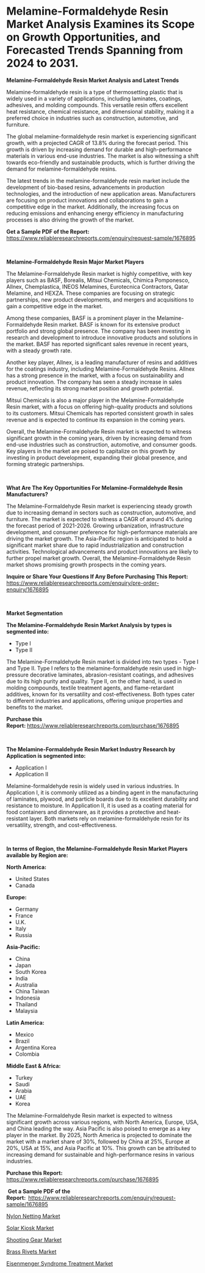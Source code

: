 <p><h1>Melamine-Formaldehyde Resin Market Analysis Examines its Scope on Growth Opportunities, and Forecasted Trends Spanning from 2024 to 2031.</h1></p><p><strong>Melamine-Formaldehyde Resin Market Analysis and Latest Trends</strong></p>
<p><p>Melamine-formaldehyde resin is a type of thermosetting plastic that is widely used in a variety of applications, including laminates, coatings, adhesives, and molding compounds. This versatile resin offers excellent heat resistance, chemical resistance, and dimensional stability, making it a preferred choice in industries such as construction, automotive, and furniture.</p><p>The global melamine-formaldehyde resin market is experiencing significant growth, with a projected CAGR of 13.8% during the forecast period. This growth is driven by increasing demand for durable and high-performance materials in various end-use industries. The market is also witnessing a shift towards eco-friendly and sustainable products, which is further driving the demand for melamine-formaldehyde resins.</p><p>The latest trends in the melamine-formaldehyde resin market include the development of bio-based resins, advancements in production technologies, and the introduction of new application areas. Manufacturers are focusing on product innovations and collaborations to gain a competitive edge in the market. Additionally, the increasing focus on reducing emissions and enhancing energy efficiency in manufacturing processes is also driving the growth of the market.</p></p>
<p><strong>Get a Sample PDF of the Report:&nbsp;</strong> <a href="https://www.reliableresearchreports.com/enquiry/request-sample/1676895">https://www.reliableresearchreports.com/enquiry/request-sample/1676895</a></p>
<p>&nbsp;</p>
<p><strong>Melamine-Formaldehyde Resin Major Market Players</strong></p>
<p><p>The Melamine-Formaldehyde Resin market is highly competitive, with key players such as BASF, Borealis, Mitsui Chemicals, Chimica Pomponesco, Allnex, Chemplastica, INEOS Melamines, Eurotecnica Contractors, Qatar Melamine, and HEXZA. These companies are focusing on strategic partnerships, new product developments, and mergers and acquisitions to gain a competitive edge in the market.</p><p>Among these companies, BASF is a prominent player in the Melamine-Formaldehyde Resin market. BASF is known for its extensive product portfolio and strong global presence. The company has been investing in research and development to introduce innovative products and solutions in the market. BASF has reported significant sales revenue in recent years, with a steady growth rate.</p><p>Another key player, Allnex, is a leading manufacturer of resins and additives for the coatings industry, including Melamine-Formaldehyde Resins. Allnex has a strong presence in the market, with a focus on sustainability and product innovation. The company has seen a steady increase in sales revenue, reflecting its strong market position and growth potential.</p><p>Mitsui Chemicals is also a major player in the Melamine-Formaldehyde Resin market, with a focus on offering high-quality products and solutions to its customers. Mitsui Chemicals has reported consistent growth in sales revenue and is expected to continue its expansion in the coming years.</p><p>Overall, the Melamine-Formaldehyde Resin market is expected to witness significant growth in the coming years, driven by increasing demand from end-use industries such as construction, automotive, and consumer goods. Key players in the market are poised to capitalize on this growth by investing in product development, expanding their global presence, and forming strategic partnerships.</p></p>
<p>&nbsp;</p>
<p><strong>What Are The Key Opportunities For Melamine-Formaldehyde Resin Manufacturers?</strong></p>
<p><p>The Melamine-Formaldehyde Resin market is experiencing steady growth due to increasing demand in sectors such as construction, automotive, and furniture. The market is expected to witness a CAGR of around 4% during the forecast period of 2021-2026. Growing urbanization, infrastructure development, and consumer preference for high-performance materials are driving the market growth. The Asia-Pacific region is anticipated to hold a significant market share due to rapid industrialization and construction activities. Technological advancements and product innovations are likely to further propel market growth. Overall, the Melamine-Formaldehyde Resin market shows promising growth prospects in the coming years.</p></p>
<p><strong>Inquire or Share Your Questions If Any Before Purchasing This Report:</strong> <a href="https://www.reliableresearchreports.com/enquiry/pre-order-enquiry/1676895">https://www.reliableresearchreports.com/enquiry/pre-order-enquiry/1676895</a></p>
<p>&nbsp;</p>
<p><strong>Market Segmentation</strong></p>
<p><strong>The Melamine-Formaldehyde Resin Market Analysis by types is segmented into:</strong></p>
<p><ul><li>Type I</li><li>Type II</li></ul></p>
<p><p>The Melamine-Formaldehyde Resin market is divided into two types - Type I and Type II. Type I refers to the melamine-formaldehyde resin used in high-pressure decorative laminates, abrasion-resistant coatings, and adhesives due to its high purity and quality. Type II, on the other hand, is used in molding compounds, textile treatment agents, and flame-retardant additives, known for its versatility and cost-effectiveness. Both types cater to different industries and applications, offering unique properties and benefits to the market.</p></p>
<p><strong>Purchase this Report:&nbsp;</strong><a href="https://www.reliableresearchreports.com/purchase/1676895">https://www.reliableresearchreports.com/purchase/1676895</a></p>
<p>&nbsp;</p>
<p><strong>The Melamine-Formaldehyde Resin Market Industry Research by Application is segmented into:</strong></p>
<p><ul><li>Application I</li><li>Application II</li></ul></p>
<p><p>Melamine-formaldehyde resin is widely used in various industries. In Application I, it is commonly utilized as a binding agent in the manufacturing of laminates, plywood, and particle boards due to its excellent durability and resistance to moisture. In Application II, it is used as a coating material for food containers and dinnerware, as it provides a protective and heat-resistant layer. Both markets rely on melamine-formaldehyde resin for its versatility, strength, and cost-effectiveness.</p></p>
<p>&nbsp;</p>
<p><strong>In terms of Region, the Melamine-Formaldehyde Resin Market Players available by Region are:</strong></p>
<p>
    <p> <strong> North America: </strong>
        <ul>
            <li>United States</li>
            <li>Canada</li>
        </ul>
        </p> 
    <p> <strong> Europe: </strong>
        <ul>
            <li>Germany</li>
            <li>France</li>
            <li>U.K.</li>
            <li>Italy</li>
            <li>Russia</li>
        </ul>
        </p> 
    <p> <strong> Asia-Pacific: </strong>
        <ul>
            <li>China</li>
            <li>Japan</li>
            <li>South Korea</li>
            <li>India</li>
            <li>Australia</li>
            <li>China Taiwan</li>
            <li>Indonesia</li>
            <li>Thailand</li>
            <li>Malaysia</li>
        </ul>
        </p> 
    <p> <strong> Latin America: </strong>
        <ul>
            <li>Mexico</li>
            <li>Brazil</li>
            <li>Argentina Korea</li>
            <li>Colombia</li>
        </ul>
        </p> 
    <p> <strong> Middle East & Africa: </strong>
        <ul>
            <li>Turkey</li>
            <li>Saudi</li>
            <li>Arabia</li>
            <li>UAE</li>
            <li>Korea</li>
        </ul>
    </p>
    </p>
<p><p>The Melamine-Formaldehyde Resin market is expected to witness significant growth across various regions, with North America, Europe, USA, and China leading the way. Asia Pacific is also poised to emerge as a key player in the market. By 2025, North America is projected to dominate the market with a market share of 30%, followed by China at 25%, Europe at 20%, USA at 15%, and Asia Pacific at 10%. This growth can be attributed to increasing demand for sustainable and high-performance resins in various industries.</p></p>
<p><strong>Purchase this Report: </strong><a href="https://www.reliableresearchreports.com/purchase/1676895">https://www.reliableresearchreports.com/purchase/1676895</a></p>
<p>&nbsp;<strong>Get a Sample PDF of the Report:&nbsp;&nbsp;</strong><a href="https://www.reliableresearchreports.com/enquiry/request-sample/1676895">https://www.reliableresearchreports.com/enquiry/request-sample/1676895</a></p>
<p><strong></strong></p>
<p><p><a href="https://medium.com/@williefields7566/nylon-netting-market-insight-market-trends-growth-forecasted-from-2024-to-2031-ed21247f6fb5">Nylon Netting Market</a></p><p><a href="https://medium.com/@williefields7566/solar-kiosk-market-trends-forecast-and-competitive-analysis-to-2031-b75c2c01160a">Solar Kiosk Market</a></p><p><a href="https://medium.com/@williefields7566/shooting-gear-market-furnishes-information-on-market-share-market-trends-and-market-growth-dfea150f0052">Shooting Gear Market</a></p><p><a href="https://medium.com/@williefields7566/decoding-brass-rivets-market-metrics-market-share-trends-and-growth-patterns-2890947333f1">Brass Rivets Market</a></p><p><a href="https://medium.com/@williefields7566/eisenmenger-syndrome-treatment-market-research-report-its-history-and-forecast-2024-to-2031-748f51c9529c">Eisenmenger Syndrome Treatment Market</a></p></p>